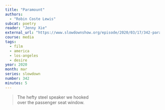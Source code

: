 ```yaml
---
title: "Paramount"
authors:
  - "Robin Coste Lewis"
subcat: poetry
reader: "Jenny Xie"
external_url: "https://www.slowdownshow.org/episode/2020/03/17/342-paramount"
course: media
tags:
  - film
  - america
  - los-angeles
  - desire
year: 2020
month: mar
series: slowdown
number: 342
minutes: 5
---
```


> The hefty steel speaker we hooked  
over the passenger seat window.

